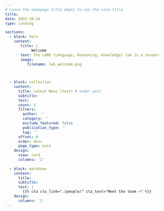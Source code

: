 ```yaml
---
# Leave the homepage title empty to use the site title
title:
date: 2022-10-24
type: landing

sections:
  - block: hero
    content:
       title: |
            Welcome
       text: The LARK (LAnguage, Reasoning, Knowledge) lab is a research group at the <a href="https://medschool.cuanschutz.edu/dbmi">Department of Biomedical Informatics, University of Colorado, Anschutz Campus</a>, led by Dr. Yanjun Gao. By developing foundational technologies and conducting cutting-edge research in natural language processing (NLP) with innovative artificial intelligence (AI), the lab is dedicated to creating powerful tools that tackle critical healthcare challenges and integrate seamlessly into healthcare systems. We are seeking passionate individuals who are driven to significantly impact the field through groundbreaking research and inventive solutions. The lab currently has openings for Postdoc, PhD students, Data Scientists, and Research Interns available.
       image:
          filename: lab_welcome.png  

   
  
  - block: collection
    content:
      title: Latest News (test) # under post
      subtitle:
      text:
      count: 5
      filters:
        author: ''
        category: ''
        exclude_featured: false
        publication_type: ''
        tag: ''
      offset: 0
      order: desc
      page_type: post
    design:
      view: card
      columns: '1'
  
  - block: markdown
    content:
      title:
      subtitle:
      text: |
        {{% cta cta_link="./people/" cta_text="Meet the team →" %}}
    design:
      columns: '1'
---
```

